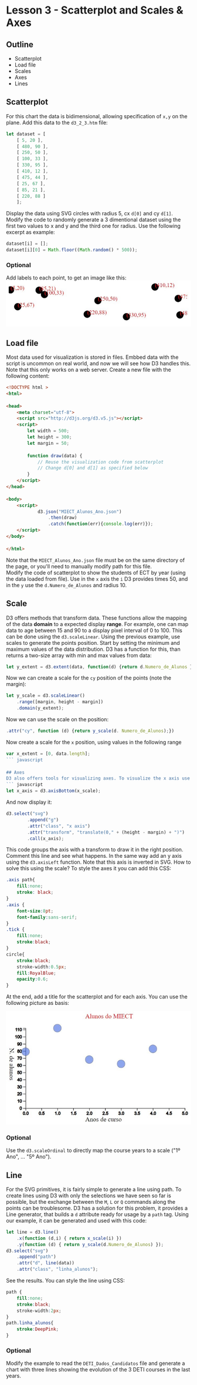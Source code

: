 
# Lesson 3 - Scatterplot and Scales & Axes

## Outline
* Scatterplot
* Load file
* Scales
* Axes
* Lines

## Scatterplot
For this chart the data is bidimensional, allowing specification of `x,y` on the plane. Add this data to the `d3_2_3.htm` file:
``` javascript
let dataset = [
    [ 5, 20 ],
    [ 480, 90 ],
    [ 250, 50 ],
    [ 100, 33 ],
    [ 330, 95 ],
    [ 410, 12 ],
    [ 475, 44 ],
    [ 25, 67 ],
    [ 85, 21 ],
    [ 220, 88 ]
    ];
```
Display the data using SVG circles with radius 5, cx `d[0]` and cy `d[1]`. Modify the code to randomly generate a 3 dimentional dataset using the first two values to x and y and the third one for radius. Use the following excerpt as example:
``` javascript
dataset[i] = [];
dataset[i][0] = Math.floor((Math.random() * 500));
```

### Optional
Add labels to each point, to get an image like this:
![Points and labels](./points_labels.jpg)

## Load file
Most data used for visualization is stored in files. Embbed data with the script is uncommon on real world, and now we will see how D3 handles this. Note that this only works on a web server. Create a new file with the following content:
``` html
<!DOCTYPE html >
<html>

<head>
    <meta charset="utf-8">
    <script src="http://d3js.org/d3.v5.js"></script>
    <script>
        let width = 500;
        let height = 300;
        let margin = 50;
        
        function draw(data) {
            // Reuse the visualization code from scatterplot
            // Change d[0] and d[1] as specified below
        }
    </script>
</head>

<body>
    <script>
            d3.json("MIECT_Alunos_Ano.json")
                .then(draw)
                .catch(function(err){console.log(err)});
    </script>
</body>

</html>
```
Note that the `MIECT_Alunos_Ano.json` file must be on the same directory of the page, or you'll need to manually modify path for this file.   
Modify the code of scatterplot to show the students of ECT by year (using the data loaded from file). Use in the `x` axis the `i` D3 provides times 50, and in the `y` use the `d.Numero_de_Alunos` and radius 10.

## Scale
D3 offers methods that transform data. These functions allow the mapping of the data __domain__ to a expected display __range__. For example, one can map data to age between 15 and 90 to a display pixel interval of 0 to 100. This can be done using the `d3.scaleLinear`.
Using the previous example, use scales to generate the points position. Start by setting the minimum and 
maximum values of the data distribution. D3 has a function for this, than returns a two-size array with min and max values from data:
``` javascript
let y_extent = d3.extent(data, function(d) {return d.Numero_de_Alunos });
```
Now we can create a scale for the `cy` position of the points (note the margin):
``` javascript
let y_scale = d3.scaleLinear()
    .range([margin, height - margin])
    .domain(y_extent);
```
Now we can use the scale on the position:
``` javascript
.attr("cy", function (d) {return y_scale(d. Numero_de_Alunos);})
```
Now create a scale for the `x` position, using values in the following range
``` javascript
var x_extent = [0, data.length];
``` javascript

## Axes
D3 also offers tools for visualizing axes. To visualize the x axis use the following code, that creates an axis with lines and labels  using a pre-defined scale:
``` javascript
let x_axis = d3.axisBottom(x_scale);
```
And now display it:
``` javascript
d3.select("svg")
        .append("g")
        .attr("class", "x axis")
        .attr("transform", "translate(0," + (height - margin) + ")")
        .call(x_axis);
```
This code groups the axis with a transform to draw it in the right position. Comment this line and see what happens. In the same way add an y axis using the `d3.axisLeft` function. Note that this axis is inverted in SVG. How to solve this using the scale?
To style the axes it you can add this CSS:
``` css
.axis path{
    fill:none;
    stroke: black;
}
.axis {
    font-size:8pt;
    font-family:sans-serif;
}
.tick {
    fill:none;
    stroke:black;
}
circle{
    stroke:black;
    stroke-width:0.5px;
    fill:RoyalBlue;
    opacity:0.6;
}
```
At the end, add a title for the scatterplot and for each axis. You can use the following picture as basis:

![Complete Scatterplot](./complete_scatterplot.jpg)

### Optional
Use the `d3.scaleOrdinal` to directly map the course years to a scale ("1º Ano", ... "5º Ano").

## Line
For the SVG primitives, it is fairly simple to generate a line using path. To create lines using D3 with only the selections we have seen so far is possible, but the exchange between the `M`, `L` or `Q` commands along the points can be troublesome. D3 has a solution for this problem, it provides a Line generator, that builds a `d` attribute ready for usage by a `path` tag. Using our example, it can be generated and used with this code:
``` javascript
let line = d3.line()
    .x(function (d,i) { return x_scale(i) })
    .y(function (d) { return y_scale(d.Numero_de_Alunos) });
d3.select("svg")
    .append("path")
    .attr("d", line(data))
    .attr("class", "linha_alunos");
```
See the results. You can style the line using CSS:
``` css
path {
    fill:none;
    stroke:black;
    stroke-width:2px;
} 
path.linha_alunos{
    stroke:DeepPink;
}
```

### Optional
Modify the example to read the `DETI_Dados_Candidatos` file and generate a chart with three lines showing the evolution of the 3 DETI courses in the last years.

